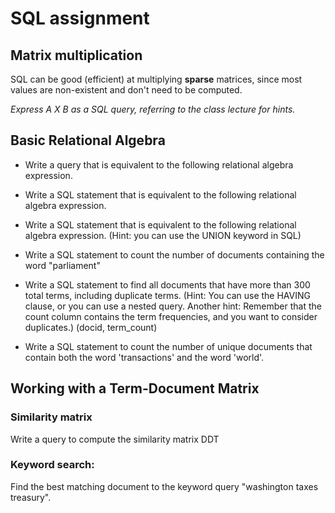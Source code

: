 SQL assignment
====================

Matrix multiplication
---------------------

SQL can be good (efficient) at multiplying **sparse** matrices, since most values are non-existent and don't need to be computed.

*Express A X B as a SQL query, referring to the class lecture for hints.*

Basic Relational Algebra
-------------------------
+ Write a query that is equivalent to the following relational algebra expression.

+ Write a SQL statement that is equivalent to the following relational algebra expression.

+ Write a SQL statement that is equivalent to the following relational algebra expression. (Hint: you can use the UNION keyword in SQL)

+ Write a SQL statement to count the number of documents containing the word "parliament"

+ Write a SQL statement to find all documents that have more than 300 total terms, including duplicate terms. (Hint: You can use the HAVING clause, or you can use a nested query. Another hint: Remember that the count column contains the term frequencies, and you want to consider duplicates.) (docid, term_count)

+ Write a SQL statement to count the number of unique documents that contain both the word 'transactions' and the word 'world'.


Working with a Term-Document Matrix
------------------------------------

### Similarity matrix
Write a query to compute the similarity matrix DDT

### Keyword search:
Find the best matching document to the keyword query "washington taxes treasury". 

